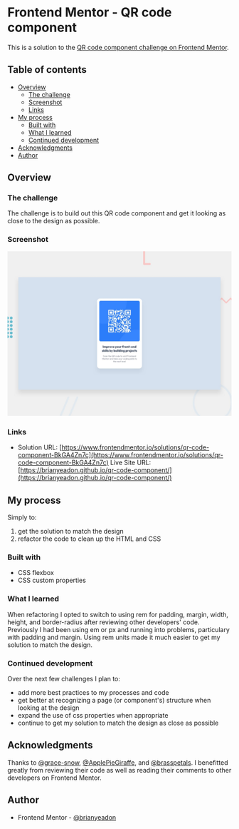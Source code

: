 # Frontend Mentor - QR code component

This is a solution to the [QR code component challenge on Frontend Mentor](https://www.frontendmentor.io/challenges/qr-code-component-iux_sIO_H).

## Table of contents

- [Overview](#overview)
  - [The challenge](#the-challenge)
  - [Screenshot](#screenshot)
  - [Links](#links)
- [My process](#my-process)
  - [Built with](#built-with)
  - [What I learned](#what-i-learned)
  - [Continued development](#continued-development)
- [Acknowledgments](#acknowledgments)
- [Author](#author)

## Overview

### The challenge

The challenge is to build out this QR code component and get it looking as close to the design as possible.

### Screenshot

![preview of QR code component challenge](./design/desktop-preview.jpg)

### Links

- Solution URL: [https://www.frontendmentor.io/solutions/qr-code-component-BkGA4Zn7c](https://www.frontendmentor.io/solutions/qr-code-component-BkGA4Zn7c)
  Live Site URL: [https://brianyeadon.github.io/qr-code-component/](https://brianyeadon.github.io/qr-code-component/)

## My process

Simply to:

1. get the solution to match the design
2. refactor the code to clean up the HTML and CSS

### Built with

- CSS flexbox
- CSS custom properties

### What I learned

When refactoring I opted to switch to using rem for padding, margin, width, height, and border-radius after reviewing other developers' code. Previously I had been using em or px and running into problems, particulary with padding and margin. Using rem units made it much easier to get my solution to match the design.

### Continued development

Over the next few challenges I plan to:

- add more best practices to my processes and code
- get better at recognizing a page (or component's) structure when looking at the design
- expand the use of css properties when appropriate
- continue to get my solution to match the design as close as possible

## Acknowledgments

Thanks to [@grace-snow](https://www.frontendmentor.io/profile/grace-snow), [@ApplePieGiraffe](https://www.frontendmentor.io/profile/ApplePieGiraffe), and [@brasspetals](https://www.frontendmentor.io/profile/brasspetals). I benefitted greatly from reviewing their code as well as reading their comments to other developers on Frontend Mentor.

## Author

- Frontend Mentor - [@brianyeadon](https://www.frontendmentor.io/profile/brianyeadon)
